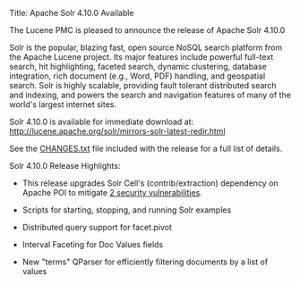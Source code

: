 Title: Apache Solr 4.10.0 Available

The Lucene PMC is pleased to announce the release of Apache Solr 4.10.0

Solr is the popular, blazing fast, open source NoSQL search platform
from the Apache Lucene project. Its major features include powerful
full-text search, hit highlighting, faceted search, dynamic
clustering, database integration, rich document (e.g., Word, PDF)
handling, and geospatial search.  Solr is highly scalable, providing
fault tolerant distributed search and indexing, and powers the search
and navigation features of many of the world's largest internet sites.

Solr 4.10.0 is available for immediate download at:
  <http://lucene.apache.org/solr/mirrors-solr-latest-redir.html>

See the [CHANGES.txt](/solr/4_10_0/changes/Changes.html)
file included with the release for a full list of details.

Solr 4.10.0 Release Highlights:

* This release upgrades Solr Cell's (contrib/extraction) dependency
  on Apache POI to mitigate
  [2 security vulnerabilities](#18-august-2014-recommendation-to-update-apache-poi-in-apache-solr-480-481-and-490-installations).

* Scripts for starting, stopping, and running Solr examples

* Distributed query support for facet.pivot

* Interval Faceting for Doc Values fields

* New "terms" QParser for efficiently filtering documents by a list of values

